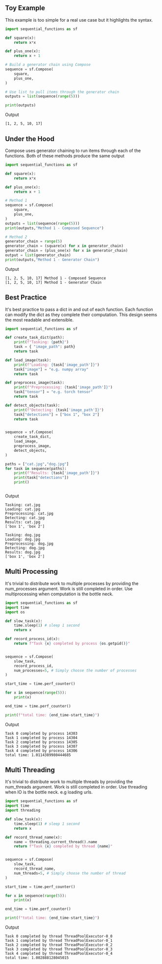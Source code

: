 ## Toy Example
This example is too simple for a real use case but it highlights the syntax.
```python
import sequential_functions as sf

def square(x):
    return x*x

def plus_one(x):
    return x + 1

# Build a generator chain using Compose
sequence = sf.Compose(
    square,
    plus_one,
)

# Use list to pull items through the generator chain
outputs = list(sequence(range(5)))

print(outputs)
```
Output
```shell
[1, 2, 5, 10, 17]
```
## Under the Hood
Compose uses generator chaining to run items through each of the functions.
Both of these methods produce the same output
```python
import sequential_functions as sf

def square(x):
    return x*x

def plus_one(x):
    return x + 1

# Method 1
sequence = sf.Compose(
    square,
    plus_one,
)
outputs = list(sequence(range(5)))
print(outputs,"Method 1 - Composed Sequence")

# Method 2
generator_chain = range(5)
generator_chain = (square(x) for x in generator_chain)
generator_chain = (plus_one(x) for x in generator_chain)
output = list(generator_chain)
print(outputs,"Method 1 - Generator Chain")
```
Output
```shell
[1, 2, 5, 10, 17] Method 1 - Composed Sequence
[1, 2, 5, 10, 17] Method 1 - Generator Chain
```
## Best Practice
It's best practice to pass a dict in and out of each function.
Each function can modify the dict as they complete their computation.
This design seems the most readable and extensible.
```python
import sequential_functions as sf

def create_task_dict(path):
    print(f"Tasking: {path}")
    task = { "image_path": path}
    return task

def load_image(task):
    print(f"Loading: {task['image_path']}")
    task["image"] = "e.g. numpy array"
    return task

def preprocess_image(task):
    print(f"Preprocessing: {task['image_path']}")
    task["tensor"] = "e.g. torch tensor"
    return task

def detect_objects(task):
    print(f"Detecting: {task['image_path']}")
    task["detections"] = ["box 1", "box 2"]
    return task


sequence = sf.Compose(
    create_task_dict,
    load_image,
    preprocess_image,
    detect_objects,
)

paths = ["cat.jpg","dog.jpg"]
for task in sequence(paths):
    print(f"Results: {task['image_path']}")
    print(task["detections"])
    print()



```
Output
```shell
Tasking: cat.jpg
Loading: cat.jpg
Preprocessing: cat.jpg
Detecting: cat.jpg
Results: cat.jpg
['box 1', 'box 2']

Tasking: dog.jpg
Loading: dog.jpg
Preprocessing: dog.jpg
Detecting: dog.jpg
Results: dog.jpg
['box 1', 'box 2']

```
## Multi Processing
It's trivial to distribute work to multiple processes by providing the num_processes argument.
Work is still completed in order.
Use multiprocessing when computation is the bottle neck.
```python
import sequential_functions as sf
import time
import os

def slow_task(x):
    time.sleep(1) # sleep 1 second
    return x

def record_process_id(x):
    return f"Task {x} completed by process {os.getpid()}"


sequence = sf.Compose(
    slow_task,
    record_process_id,
    num_processes=5, # Simply choose the number of processes
)

start_time = time.perf_counter()

for x in sequence(range(5)):
    print(x)

end_time = time.perf_counter()

print(f"total time: {end_time-start_time}")

```
Output
```shell
Task 0 completed by process 14303
Task 1 completed by process 14304
Task 2 completed by process 14305
Task 3 completed by process 14307
Task 4 completed by process 14306
total time: 1.0114389980444685
```
## Multi Threading
It's trivial to distribute work to multiple threads by providing the num_threads argument.
Work is still completed in order.
Use threading when IO is the bottle neck. e.g loading urls.
```python
import sequential_functions as sf
import time
import threading

def slow_task(x):
    time.sleep(1) # sleep 1 second
    return x

def record_thread_name(x):
    name = threading.current_thread().name
    return f"Task {x} completed by thread {name}"


sequence = sf.Compose(
    slow_task,
    record_thread_name,
    num_threads=5, # Simply choose the number of thread
)

start_time = time.perf_counter()

for x in sequence(range(5)):
    print(x)

end_time = time.perf_counter()

print(f"total time: {end_time-start_time}")

```
Output
```shell
Task 0 completed by thread ThreadPoolExecutor-0_0
Task 1 completed by thread ThreadPoolExecutor-0_1
Task 2 completed by thread ThreadPoolExecutor-0_2
Task 3 completed by thread ThreadPoolExecutor-0_3
Task 4 completed by thread ThreadPoolExecutor-0_4
total time: 1.002888128045015
```

